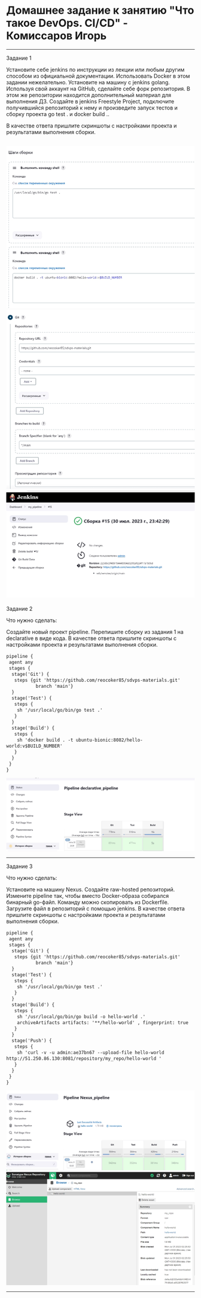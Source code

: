 # Домашнее задание к занятию "Что такое DevOps. СI/СD" - Комиссаров Игорь

---

Задание 1

 Установите себе jenkins по инструкции из лекции или любым другим способом из официальной документации. Использовать Docker в этом задании нежелательно.
 Установите на машину с jenkins golang.
 Используя свой аккаунт на GitHub, сделайте себе форк репозитория. В этом же репозитории находится дополнительный материал для выполнения ДЗ.
 Создайте в jenkins Freestyle Project, подключите получившийся репозиторий к нему и произведите запуск тестов и сборку проекта go test . и docker build ..

В качестве ответа пришлите скриншоты с настройками проекта и результатами выполнения сборки.

![Screenshot_1.jpg](https://github.com/reocoker85/8-01-git-hw/blob/main/8-02-CICD-hw/img/Screenshot_1.jpg)
![Screenshot_2.jpg](https://github.com/reocoker85/8-01-git-hw/blob/main/8-02-CICD-hw/img/Screenshot_2.jpg)
![Screenshot_3.jpg](https://github.com/reocoker85/8-01-git-hw/blob/main/8-02-CICD-hw/img/Screenshot_3.jpg)
---

Задание 2

Что нужно сделать:

Создайте новый проект pipeline.
Перепишите сборку из задания 1 на declarative в виде кода.
В качестве ответа пришлите скриншоты с настройками проекта и результатами выполнения сборки.

```
pipeline {
 agent any
 stages {
  stage('Git') {
   steps {git 'https://github.com/reocoker85/sdvps-materials.git'
           branch 'main'}
  }
  stage('Test') {
   steps {
    sh '/usr/local/go/bin/go test .'
   }
  }
  stage('Build') {
   steps {
    sh 'docker build . -t ubuntu-bionic:8082/hello-world:v$BUILD_NUMBER'
   }
  }
 }
}
```

![Screenshot_4.jpg](https://github.com/reocoker85/8-01-git-hw/blob/main/8-02-CICD-hw/img/Screenshot_4.jpg)


---

Задание 3

Что нужно сделать:

Установите на машину Nexus.
Создайте raw-hosted репозиторий.
Измените pipeline так, чтобы вместо Docker-образа собирался бинарный go-файл. Команду можно скопировать из Dockerfile.
Загрузите файл в репозиторий с помощью jenkins.
В качестве ответа пришлите скриншоты с настройками проекта и результатами выполнения сборки.
```
pipeline {
 agent any
 stages {
  stage('Git') {
   steps {git 'https://github.com/reocoker85/sdvps-materials.git'
           branch 'main'}
  }
  stage('Test') {
   steps {
    sh '/usr/local/go/bin/go test .'
   }
  }
  stage('Build') {
   steps {
    sh '/usr/local/go/bin/go build -o hello-world .'
    archiveArtifacts artifacts: '**/hello-world' , fingerprint: true
   }
  }
  stage('Push') {
   steps {
    sh 'curl -v -u admin:ae37bn67 --upload-file hello-world  http://51.250.86.130:8081/repository/my_repo/hello-world '
   }
  }
 }
}
```

![Screenshot_5.jpg](https://github.com/reocoker85/8-01-git-hw/blob/main/8-02-CICD-hw/img/Screenshot_5.jpg)
![Screenshot_6.jpg](https://github.com/reocoker85/8-01-git-hw/blob/main/8-02-CICD-hw/img/Screenshot_6.jpg)

---


